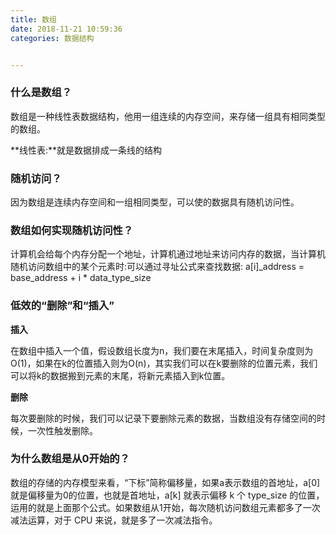 ```yaml
---
title: 数组
date: 2018-11-21 10:59:36
categories: 数据结构


---
```


<!-- more -->
### 什么是数组？

数组是一种线性表数据结构，他用一组连续的内存空间，来存储一组具有相同类型的数组。

**线性表:**就是数据排成一条线的结构

### 随机访问？
因为数组是连续内存空间和一组相同类型，可以使的数据具有随机访问性。

### 数组如何实现随机访问性？
计算机会给每个内存分配一个地址，计算机通过地址来访问内存的数据，当计算机随机访问数组中的某个元素时:可以通过寻址公式来查找数据:
a[i]_address = base_address + i * data_type_size

### 低效的“删除”和“插入”
**插入**

在数组中插入一个值，假设数组长度为n，我们要在末尾插入，时间复杂度则为O(1)，如果在k的位置插入则为O(n)，其实我们可以在k要删除的位置元素，我们可以将k的数据搬到元素的末尾，将新元素插入到k位置。

**删除**

每次要删除的时候，我们可以记录下要删除元素的数据，当数组没有存储空间的时候，一次性触发删除。

### 为什么数组是从0开始的？
数组的存储的内存模型来看，“下标”简称偏移量，如果a表示数组的首地址，a[0]就是偏移量为0的位置，也就是首地址，a[k] 就表示偏移 k 个 type_size 的位置，运用的就是上面那个公式。如果数组从1开始，每次随机访问数组元素都多了一次减法运算，对于 CPU 来说，就是多了一次减法指令。